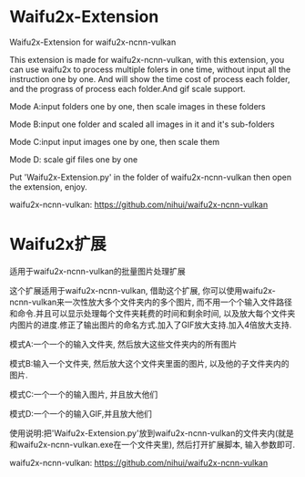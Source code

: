 # Waifu2x-Extension
Waifu2x-Extension for waifu2x-ncnn-vulkan

This extension is made for waifu2x-ncnn-vulkan, with this extension, you can use waifu2x to process multiple folers in one time, without input all the instruction one by one. And will show the time cost of process each folder, and the prograss of process each folder.And gif scale support.

Mode A:input folders one by one, then scale images in these folders

Mode B:input one folder and scaled all images in it and it's sub-folders

Mode C:input input images one by one, then scale them

Mode D: scale gif files one by one

Put 'Waifu2x-Extension.py' in the folder of waifu2x-ncnn-vulkan then open the extension, enjoy.

waifu2x-ncnn-vulkan:
https://github.com/nihui/waifu2x-ncnn-vulkan

# Waifu2x扩展
适用于waifu2x-ncnn-vulkan的批量图片处理扩展

这个扩展适用于waifu2x-ncnn-vulkan, 借助这个扩展, 你可以使用waifu2x-ncnn-vulkan来一次性放大多个文件夹内的多个图片, 而不用一个个输入文件路径和命令.并且可以显示处理每个文件夹耗费的时间和剩余时间, 以及放大每个文件夹内图片的进度.修正了输出图片的命名方式.加入了GIF放大支持.加入4倍放大支持.

模式A:一个一个的输入文件夹, 然后放大这些文件夹内的所有图片

模式B:输入一个文件夹, 然后放大这个文件夹里面的图片, 以及他的子文件夹内的图片.

模式C:一个一个的输入图片, 并且放大他们

模式D:一个一个的输入GIF,并且放大他们

使用说明:把'Waifu2x-Extension.py'放到waifu2x-ncnn-vulkan的文件夹内(就是和waifu2x-ncnn-vulkan.exe在一个文件夹里), 然后打开扩展脚本, 输入参数即可.

waifu2x-ncnn-vulkan:
https://github.com/nihui/waifu2x-ncnn-vulkan
